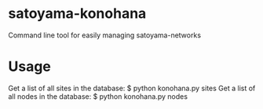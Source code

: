 satoyama-konohana
=================

Command line tool for easily managing satoyama-networks

# Usage
Get a list of all sites in the database:
$ python konohana.py sites
Get a list of all nodes in the database:
$ python konohana.py nodes
